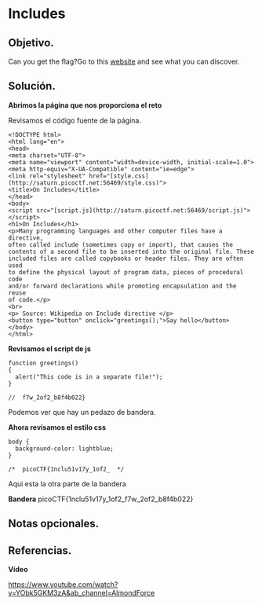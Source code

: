 # Includes

## Objetivo.

Can you get the flag?Go to this [website](http://saturn.picoctf.net:56469/) and see what you can discover.

## Solución.

**Abrimos la página que nos proporciona el reto**

Revisamos el código fuente de la página.

```
<!DOCTYPE html>
<html lang="en">
<head>
<meta charset="UTF-8">
<meta name="viewport" content="width=device-width, initial-scale=1.0">
<meta http-equiv="X-UA-Compatible" content="ie=edge">
<link rel="stylesheet" href="[style.css](http://saturn.picoctf.net:56469/style.css)">
<title>On Includes</title>
</head>
<body>
<script src="[script.js](http://saturn.picoctf.net:56469/script.js)"></script>
<h1>On Includes</h1>
<p>Many programming languages and other computer files have a directive,
often called include (sometimes copy or import), that causes the
contents of a second file to be inserted into the original file. These
included files are called copybooks or header files. They are often used
to define the physical layout of program data, pieces of procedural code
and/or forward declarations while promoting encapsulation and the reuse
of code.</p>
<br>
<p> Source: Wikipedia on Include directive </p>
<button type="button" onclick="greetings();">Say hello</button>
</body>
</html>
```

**Revisamos el script de js**
 
```
function greetings()
{
  alert("This code is in a separate file!");
}

//  f7w_2of2_b8f4b022}
```

Podemos ver que hay un pedazo de bandera.

**Ahora revisamos el estilo css**

```
body {
  background-color: lightblue;
}

/*  picoCTF{1nclu51v17y_1of2_  */
```

Aqui esta la otra parte de la bandera

**Bandera** picoCTF{1nclu51v17y_1of2_f7w_2of2_b8f4b022}

## Notas opcionales.

## Referencias.

**Vídeo**

https://www.youtube.com/watch?v=YObk5GKM3zA&ab_channel=AlmondForce